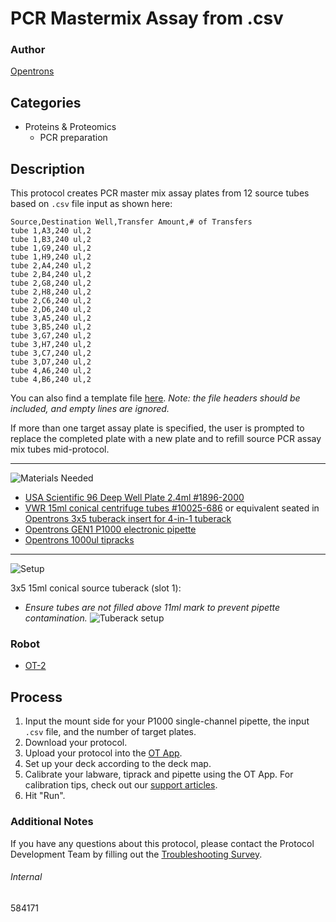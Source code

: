 # PCR Mastermix Assay from .csv

### Author
[Opentrons](https://opentrons.com/)

## Categories
* Proteins & Proteomics
	* PCR preparation

## Description
This protocol creates PCR master mix assay plates from 12 source tubes based on `.csv` file input as shown here:

```
Source,Destination Well,Transfer Amount,# of Transfers
tube 1,A3,240 ul,2
tube 1,B3,240 ul,2
tube 1,G9,240 ul,2
tube 1,H9,240 ul,2
tube 2,A4,240 ul,2
tube 2,B4,240 ul,2
tube 2,G8,240 ul,2
tube 2,H8,240 ul,2
tube 2,C6,240 ul,2
tube 2,D6,240 ul,2
tube 3,A5,240 ul,2
tube 3,B5,240 ul,2
tube 3,G7,240 ul,2
tube 3,H7,240 ul,2
tube 3,C7,240 ul,2
tube 3,D7,240 ul,2
tube 4,A6,240 ul,2
tube 4,B6,240 ul,2
```

You can also find a template file [here](https://opentrons-protocol-library-website.s3.amazonaws.com/custom-README-images/584171/csv_template.csv). *Note: the file headers should be included, and empty lines are ignored.*

If more than one target assay plate is specified, the user is prompted to replace the completed plate with a new plate and to refill source PCR assay mix tubes mid-protocol.

---
![Materials Needed](https://s3.amazonaws.com/opentrons-protocol-library-website/custom-README-images/001-General+Headings/materials.png)

* [USA Scientific 96 Deep Well Plate 2.4ml #1896-2000](https://www.usascientific.com/2ml-deep96-well-plateone-bulk.aspx)
* [VWR 15ml conical centrifuge tubes #10025-686](https://us.vwr.com/store/product/12134703/vwr-centrifuge-tubes-with-flat-or-plug-caps-polypropylene-sterile-standard-line) or equivalent seated in [Opentrons 3x5 tuberack insert for 4-in-1 tuberack](https://shop.opentrons.com/collections/verified-labware/products/tube-rack-set-1)
* [Opentrons GEN1 P1000 electronic pipette](https://shop.opentrons.com/collections/ot-2-pipettes/products/single-channel-electronic-pipette?variant=5984549142557)
* [Opentrons 1000ul tipracks](https://shop.opentrons.com/collections/opentrons-tips/products/opentrons-1000ul-tips)

---
![Setup](https://s3.amazonaws.com/opentrons-protocol-library-website/custom-README-images/001-General+Headings/Setup.png)

3x5 15ml conical source tuberack (slot 1):
* *Ensure tubes are not filled above 11ml mark to prevent pipette contamination.*
![Tuberack setup](https://opentrons-protocol-library-website.s3.amazonaws.com/custom-README-images/584171/tuberack.png)

### Robot
* [OT-2](https://opentrons.com/ot-2)

## Process
1. Input the mount side for your P1000 single-channel pipette, the input `.csv` file, and the number of target plates.
2. Download your protocol.
3. Upload your protocol into the [OT App](https://opentrons.com/ot-app).
4. Set up your deck according to the deck map.
5. Calibrate your labware, tiprack and pipette using the OT App. For calibration tips, check out our [support articles](https://support.opentrons.com/en/collections/1559720-guide-for-getting-started-with-the-ot-2).
6. Hit "Run".

### Additional Notes
If you have any questions about this protocol, please contact the Protocol Development Team by filling out the [Troubleshooting Survey](https://protocol-troubleshooting.paperform.co/).

###### Internal
584171
